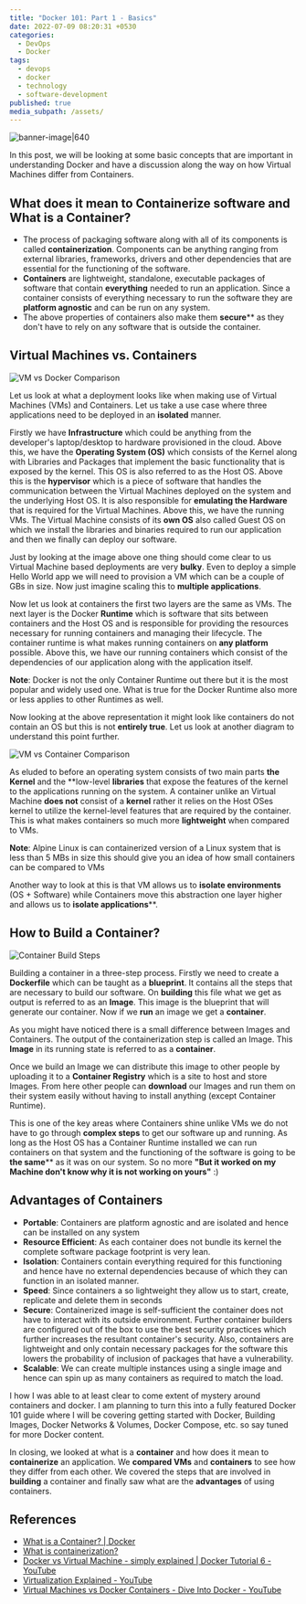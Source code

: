 ```yaml
---
title: "Docker 101: Part 1 - Basics"
date: 2022-07-09 08:20:31 +0530
categories:
  - DevOps
  - Docker
tags:
  - devops
  - docker
  - technology
  - software-development
published: true
media_subpath: /assets/
---
```


![banner-image|640](images/docker-basics/docker-101-banner.png)

In this post, we will be looking at some basic concepts that are important in understanding Docker and have a discussion along the way on how Virtual Machines differ from Containers.

## What does it mean to Containerize software and What is a Container?

*   The process of packaging software along with all of its components is called **containerization**. Components can be anything ranging from external libraries, frameworks, drivers and other dependencies that are essential for the functioning of the software.
*   **Containers** are lightweight, standalone, executable packages of software that contain **everything** needed to run an application. Since a container consists of everything necessary to run the software they are **platform agnostic** and can be run on any system.
*   The above properties of containers also make them **secure**** as they don't have to rely on any software that is outside the container.

## Virtual Machines vs. Containers

![VM vs Docker Comparison](images/docker-basics/vm-vs-docker.png)

Let us look at what a deployment looks like when making use of Virtual Machines (VMs) and Containers. Let us take a use case where three applications need to be deployed in an **isolated** manner.

Firstly we have **Infrastructure** which could be anything from the developer's laptop/desktop to hardware provisioned in the cloud. Above this, we have the **Operating System (OS)** which consists of the Kernel along with Libraries and Packages that implement the basic functionality that is exposed by the kernel. This OS is also referred to as the Host OS. Above this is the **hypervisor** which is a piece of software that handles the communication between the Virtual Machines deployed on the system and the underlying Host OS. It is also responsible for **emulating the Hardware** that is required for the Virtual Machines. Above this, we have the running VMs. The Virtual Machine consists of its **own OS** also called Guest OS on which we install the libraries and binaries required to run our application and then we finally can deploy our software.

Just by looking at the image above one thing should come clear to us Virtual Machine based deployments are very **bulky**. Even to deploy a simple Hello World app we will need to provision a VM which can be a couple of GBs in size. Now just imagine scaling this to **multiple applications**.

Now let us look at containers the first two layers are the same as VMs. The next layer is the Docker **Runtime** which is software that sits between containers and the Host OS and is responsible for providing the resources necessary for running containers and managing their lifecycle. The container runtime is what makes running containers on **any platform** possible. Above this, we have our running containers which consist of the dependencies of our application along with the application itself.

**Note**: Docker is not the only Container Runtime out there but it is the most popular and widely used one. What is true for the Docker Runtime also more or less applies to other Runtimes as well.

Now looking at the above representation it might look like containers do not contain an OS but this is not **entirely true**. Let us look at another diagram to understand this point further.

![VM vs Container Comparison](images/docker-basics/vm-vs-container.png)

As eluded to before an operating system consists of two main parts **the Kernel** and the **low-level **libraries** that expose the features of the kernel to the applications running on the system. A container unlike an Virtual Machine **does not** consist of a **kernel** rather it relies on the Host OSes kernel to utilize the kernel-level features that are required by the container. This is what makes containers so much more **lightweight** when compared to VMs.

**Note**: Alpine Linux is can containerized version of a Linux system that is less than 5 MBs in size this should give you an idea of how small containers can be compared to VMs

Another way to look at this is that VM allows us to **isolate environments** (OS + Software) while Containers move this abstraction one layer higher and allows us to **isolate applications****.

## How to Build a Container?

![Container Build Steps](images/docker-basics/container-build-steps.png)

Building a container in a three-step process. Firstly we need to create a **Dockerfile** which can be taught as a **blueprint**. It contains all the steps that are necessary to build our software. On **building** this file what we get as output is referred to as an **Image**. This image is the blueprint that will generate our container. Now if we **run** an image we get a **container**.

As you might have noticed there is a small difference between Images and Containers. The output of the containerization step is called an Image. This **Image** in its running state is referred to as a **container**.

Once we build an Image we can distribute this image to other people by uploading it to a **Container Registry** which is a site to host and store Images. From here other people can **download** our Images and run them on their system easily without having to install anything (except Container Runtime).

This is one of the key areas where Containers shine unlike VMs we do not have to go through **complex steps** to get our software up and running. As long as the Host OS has a Container Runtime installed we can run containers on that system and the functioning of the software is going to be **the same**** as it was on our system. So no more **"But it worked on my Machine don't know why it is not working on yours"** :)

## Advantages of Containers

*   **Portable**: Containers are platform agnostic and are isolated and hence can be installed on any system
*   **Resource Efficient**: As each container does not bundle its kernel the complete software package footprint is very lean.
*   **Isolation**: Containers contain everything required for this functioning and hence have no external dependencies because of which they can function in an isolated manner.
*   **Speed**: Since containers a so lightweight they allow us to start, create, replicate and delete them in seconds
*   **Secure**: Containerized image is self-sufficient the container does not have to interact with its outside environment. Further container builders are configured out of the box to use the best security practices which further increases the resultant container's security. Also, containers are lightweight and only contain necessary packages for the software this lowers the probability of inclusion of packages that have a vulnerability.
*   **Scalable**: We can create multiple instances using a single image and hence can spin up as many containers as required to match the load.

I how I was able to at least clear to come extent of mystery around containers and docker. I am planning to turn this into a fully featured Docker 101 guide where I will be covering getting started with Docker, Building Images, Docker Networks & Volumes, Docker Compose, etc. so say tuned for more Docker content.

In closing, we looked at what is a **container** and how does it mean to **containerize** an application. We **compared VMs** and **containers** to see how they differ from each other. We covered the steps that are involved in **building** a container and finally saw what are the **advantages** of using containers.

## References

*   [What is a Container? \| Docker](https://www.docker.com/resources/what-container/)
*   [What is containerization?](https://www.redhat.com/en/topics/cloud-native-apps/what-is-containerization)
*   [Docker vs Virtual Machine - simply explained \| Docker Tutorial 6 - YouTube](https://www.youtube.com/watch?v=5GanJdbHlAA)
*   [Virtualization Explained - YouTube](https://www.youtube.com/watch?v=FZR0rG3HKIk)
*   [Virtual Machines vs Docker Containers - Dive Into Docker - YouTube](https://www.youtube.com/watch?v=TvnZTi_gaNc)